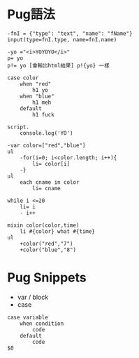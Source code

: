 
# Pug語法
```
-fnI = {"type": "text", "name": "fName"}
input(type=fnI.type, name=fnI.name)
```

```
-yo ="<i>YOYOYO</i>"
p= yo 
p!= yo [會輸出html結果] p!{yo} 一樣
```

```
case color
    when "red"
        h1 yo
    when "blue"
        h1 meh
    default
        h1 fuck
```

```
script.
    console.log('YO')
```

```
-var color=["red","blue"]
ul
    -for(i=0; i<color.length; i++){
        li= color[i]
    -}
ul
    each cname in color
        li= cname
```

```
while i <=20
    li= i
    - i++
```

```
mixin color(color,time)
    li #{color} what #{time}
ul
    +color("red","7")
    +color("blue","8")
```

# Pug Snippets
* var / block
* case
```
case variable
    when condition
        code
    default
        code
$0
```